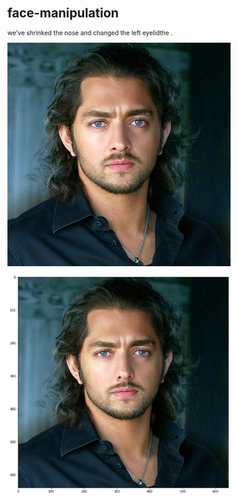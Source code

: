 # face-manipulation
we've shrinked the nose and changed the left eyelidthe .

<p>
   
   <img width="650" src="https://github.com/Alirezanltv/face-manipulation/blob/main/results/input.jpg"></a>
</p>

<p>
   
   <img width="650" src="https://github.com/Alirezanltv/face-manipulation/blob/main/results/result.png"></a>
</p>
